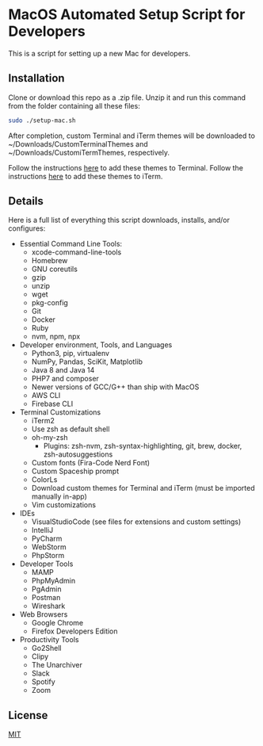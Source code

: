 # MacOS Automated Setup Script for Developers

This is a script for setting up a new Mac for developers.

## Installation

Clone or download this repo as a .zip file. Unzip it and run this command from the folder containing all these files:

```bash
sudo ./setup-mac.sh
```

After completion, custom Terminal and iTerm themes will be downloaded to ~/Downloads/CustomTerminalThemes and ~/Downloads/CustomiTermThemes, respectively.

Follow the instructions [here](https://support.apple.com/guide/terminal/import-and-export-terminal-profiles-trml4299c696/mac) to add these themes to Terminal.
Follow the instructions [here](https://iterm2colorschemes.com/) to add these themes to iTerm.

## Details

Here is a full list of everything this script downloads, installs, and/or configures:

- Essential Command Line Tools:
    - xcode-command-line-tools
    - Homebrew
    - GNU coreutils
    - gzip
    - unzip
    - wget
    - pkg-config
    - Git
    - Docker
    - Ruby
    - nvm, npm, npx
- Developer environment, Tools, and Languages
    - Python3, pip, virtualenv
    - NumPy, Pandas, SciKit, Matplotlib
    - Java 8 and Java 14
    - PHP7 and composer
    - Newer versions of GCC/G++ than ship with MacOS
    - AWS CLI
    - Firebase CLI
- Terminal Customizations
    - iTerm2
    - Use zsh as default shell
    - oh-my-zsh
        - Plugins: zsh-nvm, zsh-syntax-highlighting, git, brew, docker, zsh-autosuggestions
    - Custom fonts (Fira-Code Nerd Font)
    - Custom Spaceship prompt
    - ColorLs
    - Download custom themes for Terminal and iTerm (must be imported manually in-app)
    - Vim customizations
- IDEs
    - VisualStudioCode (see files for extensions and custom settings)
    - IntelliJ
    - PyCharm
    - WebStorm
    - PhpStorm
- Developer Tools
    - MAMP
    - PhpMyAdmin
    - PgAdmin
    - Postman
    - Wireshark
- Web Browsers
    - Google Chrome
    - Firefox Developers Edition
- Productivity Tools
    - Go2Shell
    - Clipy
    - The Unarchiver
    - Slack
    - Spotify
    - Zoom

## License

[MIT](https://choosealicense.com/licenses/mit/)